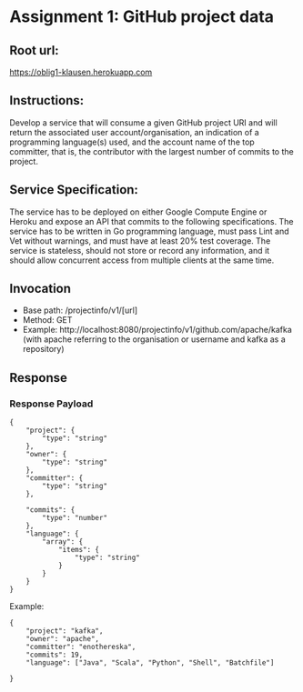 # Assignment 1: GitHub project data
## Root url:
https://oblig1-klausen.herokuapp.com

## Instructions:
Develop a service that will consume a given GitHub project URI and will return the associated user account/organisation, an indication of a programming language(s) used, and the account name of the top committer, that is, the contributor with the largest number of commits to the project.

## Service Specification:
The service has to be deployed on either Google Compute Engine or Heroku and expose an API that commits to the following specifications. The service has to be written in Go programming language, must pass Lint and Vet without warnings, and must have at least 20% test coverage. The service is stateless, should not store or record any information, and it should allow concurrent access from multiple clients at the same time.

## Invocation
- Base path: /projectinfo/v1/[url]
- Method: GET
- Example: http://localhost:8080/projectinfo/v1/github.com/apache/kafka
(with apache referring to the organisation or username and kafka as a repository)

## Response

### Response Payload
```
{
    "project": {
        "type": "string"
    },
    "owner": {
        "type": "string"
    },
    "committer": {
        "type": "string"
    },

    "commits": {
        "type": "number"
    },
    "language": {
        "array": {
            "items": {
                "type": "string"
            }
        }
    }
}
```

Example:

```
{
    "project": "kafka",
    "owner": "apache",
    "committer": "enothereska",
    "commits": 19,
    "language": ["Java", "Scala", "Python", "Shell", "Batchfile"]

}
```
